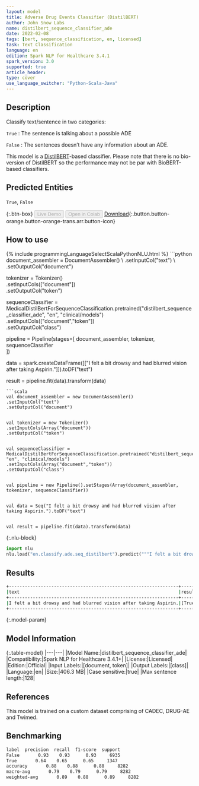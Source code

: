 ```yaml
---
layout: model
title: Adverse Drug Events Classifier (DistilBERT)
author: John Snow Labs
name: distilbert_sequence_classifier_ade
date: 2022-02-08
tags: [bert, sequence_classification, en, licensed]
task: Text Classification
language: en
edition: Spark NLP for Healthcare 3.4.1
spark_version: 3.0
supported: true
article_header:
type: cover
use_language_switcher: "Python-Scala-Java"
---
```



## Description


Classify text/sentence in two categories:


`True` : The sentence is talking about a possible ADE


`False` : The sentences doesn’t have any information about an ADE.


This model is a [DistilBERT](https://huggingface.co/distilbert-base-cased)-based classifier. Please note that there is no bio-version of DistilBERT so the performance may not be par with BioBERT-based classifiers.


## Predicted Entities


`True`, `False`


{:.btn-box}
<button class="button button-orange" disabled>Live Demo</button>
<button class="button button-orange" disabled>Open in Colab</button>
[Download](https://s3.amazonaws.com/auxdata.johnsnowlabs.com/clinical/models/distilbert_sequence_classifier_ade_en_3.4.1_3.0_1644352732829.zip){:.button.button-orange.button-orange-trans.arr.button-icon}


## How to use






<div class="tabs-box" markdown="1">
{% include programmingLanguageSelectScalaPythonNLU.html %}
```python
document_assembler = DocumentAssembler() \
.setInputCol("text") \
.setOutputCol("document")


tokenizer = Tokenizer() \
.setInputCols(["document"]) \
.setOutputCol("token")


sequenceClassifier = MedicalDistilBertForSequenceClassification.pretrained("distilbert_sequence_classifier_ade", "en", "clinical/models")\
.setInputCols(["document","token"])\
.setOutputCol("class")


pipeline = Pipeline(stages=[
document_assembler, 
tokenizer,
sequenceClassifier    
])


data = spark.createDataFrame([["I felt a bit drowsy and had blurred vision after taking Aspirin."]]).toDF("text")


result = pipeline.fit(data).transform(data)
```
```scala
val document_assembler = new DocumentAssembler() 
.setInputCol("text") 
.setOutputCol("document")


val tokenizer = new Tokenizer()
.setInputCols(Array("document"))
.setOutputCol("token")


val sequenceClassifier = MedicalDistilBertForSequenceClassification.pretrained("distilbert_sequence_classifier_ade", "en", "clinical/models")
.setInputCols(Array("document","token"))
.setOutputCol("class")


val pipeline = new Pipeline().setStages(Array(document_assembler, tokenizer, sequenceClassifier))


val data = Seq("I felt a bit drowsy and had blurred vision after taking Aspirin.").toDF("text")


val result = pipeline.fit(data).transform(data)
```


{:.nlu-block}
```python
import nlu
nlu.load("en.classify.ade.seq_distilbert").predict("""I felt a bit drowsy and had blurred vision after taking Aspirin.""")
```

</div>


## Results


```bash
+----------------------------------------------------------------+------+
|text                                                            |result|
+----------------------------------------------------------------+------+
|I felt a bit drowsy and had blurred vision after taking Aspirin.|[True]|
+----------------------------------------------------------------+------+
```


{:.model-param}
## Model Information


{:.table-model}
|---|---|
|Model Name:|distilbert_sequence_classifier_ade|
|Compatibility:|Spark NLP for Healthcare 3.4.1+|
|License:|Licensed|
|Edition:|Official|
|Input Labels:|[document, token]|
|Output Labels:|[class]|
|Language:|en|
|Size:|406.3 MB|
|Case sensitive:|true|
|Max sentence length:|128|


## References


This model is trained on a custom dataset comprising of CADEC, DRUG-AE and Twimed.


## Benchmarking


```bash
label  precision  recall  f1-score  support
False       0.93    0.93      0.93     6935
True       0.64    0.65      0.65     1347
accuracy       0.88    0.88      0.88     8282
macro-avg       0.79    0.79      0.79     8282
weighted-avg       0.89    0.88      0.89     8282
```
<!--stackedit_data:
eyJoaXN0b3J5IjpbMjA0MjUzNDQ4NywxMDU1NDkzOTk5XX0=
-->
